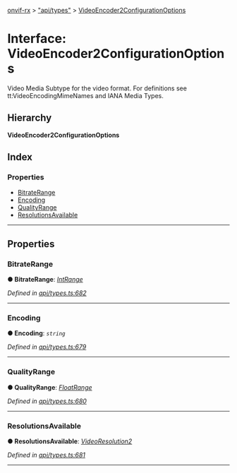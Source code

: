 [onvif-rx](../README.md) > ["api/types"](../modules/_api_types_.md) > [VideoEncoder2ConfigurationOptions](../interfaces/_api_types_.videoencoder2configurationoptions.md)

# Interface: VideoEncoder2ConfigurationOptions

Video Media Subtype for the video format. For definitions see tt:VideoEncodingMimeNames and IANA Media Types.

## Hierarchy

**VideoEncoder2ConfigurationOptions**

## Index

### Properties

* [BitrateRange](_api_types_.videoencoder2configurationoptions.md#bitraterange)
* [Encoding](_api_types_.videoencoder2configurationoptions.md#encoding)
* [QualityRange](_api_types_.videoencoder2configurationoptions.md#qualityrange)
* [ResolutionsAvailable](_api_types_.videoencoder2configurationoptions.md#resolutionsavailable)

---

## Properties

<a id="bitraterange"></a>

###  BitrateRange

**● BitrateRange**: *[IntRange](_api_types_.intrange.md)*

*Defined in [api/types.ts:682](https://github.com/patrickmichalina/onvif-rx/blob/3ab1739/src/api/types.ts#L682)*

___
<a id="encoding"></a>

###  Encoding

**● Encoding**: *`string`*

*Defined in [api/types.ts:679](https://github.com/patrickmichalina/onvif-rx/blob/3ab1739/src/api/types.ts#L679)*

___
<a id="qualityrange"></a>

###  QualityRange

**● QualityRange**: *[FloatRange](_api_types_.floatrange.md)*

*Defined in [api/types.ts:680](https://github.com/patrickmichalina/onvif-rx/blob/3ab1739/src/api/types.ts#L680)*

___
<a id="resolutionsavailable"></a>

###  ResolutionsAvailable

**● ResolutionsAvailable**: *[VideoResolution2](_api_types_.videoresolution2.md)*

*Defined in [api/types.ts:681](https://github.com/patrickmichalina/onvif-rx/blob/3ab1739/src/api/types.ts#L681)*

___


